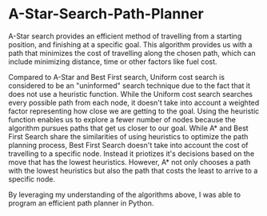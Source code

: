 # A-Star-Search-Path-Planner

A-Star search provides an efficient method of travelling from a starting position, and finishing at a specific goal. This algorithm provides us with a path that minimizes the cost of travelling along the chosen path, which can include minimizing distance, time or other factors like fuel cost.

Compared to A-Star and Best First search, Uniform cost search is considered to be an "uninformed" search technique due to the fact that it does not use a heuristic function. While the Uniform cost search searches every possible path from each node, it doesn't take into account a weighted factor representing how close we are getting to the goal. Using the heuristic function enables us to explore a fewer number of nodes because the algorithm pursues paths that get us closer to our goal. While A* and Best First Search share the similarities of using heuristics to optimize the path planning process, Best First Search doesn't take into account the cost of travelling to a specific node. Instead it priotizes it's decisions based on the move that has the lowest heuristics. However, A* not only chooses a path with the lowest heuristics but also the path that costs the least to arrive to a specific node. 

By leveraging my understanding of the algorithms above, I was able to program an efficient path planner in Python. 

